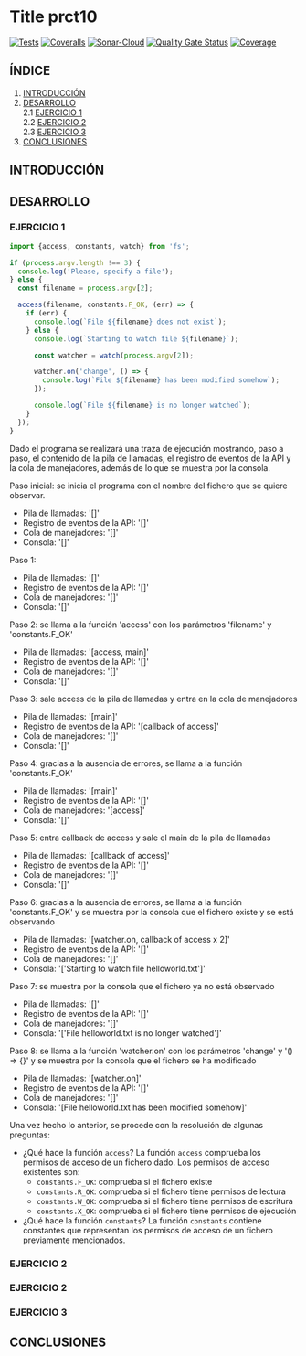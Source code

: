 # Title prct10

[![Tests](https://github.com/ULL-ESIT-INF-DSI-2122/ull-esit-inf-dsi-21-22-prct10-async-fs-process-DanyVitale/actions/workflows/test.js.yml/badge.svg)](https://github.com/ULL-ESIT-INF-DSI-2122/ull-esit-inf-dsi-21-22-prct10-async-fs-process-DanyVitale/actions/workflows/test.js.yml)
[![Coveralls](https://github.com/ULL-ESIT-INF-DSI-2122/ull-esit-inf-dsi-21-22-prct10-async-fs-process-DanyVitale/actions/workflows/coveralls.yml/badge.svg)](https://github.com/ULL-ESIT-INF-DSI-2122/ull-esit-inf-dsi-21-22-prct10-async-fs-process-DanyVitale/actions/workflows/coveralls.yml)
[![Sonar-Cloud](https://github.com/ULL-ESIT-INF-DSI-2122/ull-esit-inf-dsi-21-22-prct10-async-fs-process-DanyVitale/actions/workflows/sonarcloud.yml/badge.svg)](https://github.com/ULL-ESIT-INF-DSI-2122/ull-esit-inf-dsi-21-22-prct10-async-fs-process-DanyVitale/actions/workflows/sonarcloud.yml)
[![Quality Gate Status](https://sonarcloud.io/api/project_badges/measure?project=ULL-ESIT-INF-DSI-2122_ull-esit-inf-dsi-21-22-prct10-async-fs-process-DanyVitale&metric=alert_status)](https://sonarcloud.io/summary/new_code?id=ULL-ESIT-INF-DSI-2122_ull-esit-inf-dsi-21-22-prct10-async-fs-process-DanyVitale)
[![Coverage](https://sonarcloud.io/api/project_badges/measure?project=ULL-ESIT-INF-DSI-2122_ull-esit-inf-dsi-21-22-prct10-async-fs-process-DanyVitale&metric=coverage)](https://sonarcloud.io/summary/new_code?id=ULL-ESIT-INF-DSI-2122_ull-esit-inf-dsi-21-22-prct10-async-fs-process-DanyVitale)

## **ÍNDICE**   
1. [INTRODUCCIÓN](#id1)
2. [DESARROLLO](#id2)  
  2.1 [EJERCICIO 1](#id3)  
  2.2 [EJERCICIO 2](#id4)  
  2.3 [EJERCICIO 3](#id5)  
3. [CONCLUSIONES](#id6)

## **INTRODUCCIÓN**<a name="id1"></a>

## **DESARROLLO**<a name="id2"></a>

### **EJERCICIO 1**<a name="id3"></a>



```typescript
import {access, constants, watch} from 'fs';

if (process.argv.length !== 3) {
  console.log('Please, specify a file');
} else {
  const filename = process.argv[2];

  access(filename, constants.F_OK, (err) => {
    if (err) {
      console.log(`File ${filename} does not exist`);
    } else {
      console.log(`Starting to watch file ${filename}`);

      const watcher = watch(process.argv[2]);

      watcher.on('change', () => {
        console.log(`File ${filename} has been modified somehow`);
      });

      console.log(`File ${filename} is no longer watched`);
    }
  });
}
```

Dado el programa se realizará una traza de ejecución mostrando, paso a paso, el contenido de la pila de llamadas, el registro de eventos de la API y la cola de manejadores, además de lo que se muestra por la consola. 

Paso inicial: se inicia el programa con el nombre del fichero que se quiere observar.
- Pila de llamadas: '[]'
- Registro de eventos de la API: '[]'
- Cola de manejadores: '[]'
- Consola: '[]'

Paso 1:
- Pila de llamadas: '[]'
- Registro de eventos de la API: '[]'
- Cola de manejadores: '[]'
- Consola: '[]'

Paso 2: se llama a la función 'access' con los parámetros 'filename' y 'constants.F_OK'
- Pila de llamadas: '[access, main]'
- Registro de eventos de la API: '[]'
- Cola de manejadores: '[]'
- Consola: '[]'

Paso 3: sale access de la pila de llamadas y entra en la cola de manejadores
- Pila de llamadas: '[main]'
- Registro de eventos de la API: '[callback of access]'
- Cola de manejadores: '[]'
- Consola: '[]'

Paso 4: gracias a la ausencia de errores, se llama a la función 'constants.F_OK'
- Pila de llamadas: '[main]'
- Registro de eventos de la API: '[]'
- Cola de manejadores: '[access]'
- Consola: '[]'

Paso 5: entra callback de access y sale el main de la pila de llamadas
- Pila de llamadas: '[callback of access]'
- Registro de eventos de la API: '[]'
- Cola de manejadores: '[]'
- Consola: '[]'

Paso 6: gracias a la ausencia de errores, se llama a la función 'constants.F_OK' y se muestra por la consola que el fichero existe y se está observando
- Pila de llamadas: '[watcher.on, callback of access x 2]'
- Registro de eventos de la API: '[]'
- Cola de manejadores: '[]'
- Consola: '['Starting to watch file helloworld.txt']'

Paso 7: se muestra por la consola que el fichero ya no está observado
- Pila de llamadas: '[]'
- Registro de eventos de la API: '[]'
- Cola de manejadores: '[]'
- Consola: '['File helloworld.txt is no longer watched']'

Paso 8: se llama a la función 'watcher.on' con los parámetros 'change' y '() => {}' y se muestra por la consola que el fichero se ha modificado
- Pila de llamadas: '[watcher.on]'
- Registro de eventos de la API: '[]'
- Cola de manejadores: '[]'
- Consola: '[File helloworld.txt has been modified somehow]'

Una vez hecho lo anterior, se procede con la resolución de algunas preguntas:
- ¿Qué hace la función ```access```? La función ```access``` comprueba los permisos de acceso de un fichero dado. Los permisos de acceso existentes son:
  - ```constants.F_OK```: comprueba si el fichero existe
  - ```constants.R_OK```: comprueba si el fichero tiene permisos de lectura
  - ```constants.W_OK```: comprueba si el fichero tiene permisos de escritura
  - ```constants.X_OK```: comprueba si el fichero tiene permisos de ejecución
- ¿Qué hace la función ```constants```? La función ```constants``` contiene constantes que representan los permisos de acceso de un fichero previamente mencionados.

### **EJERCICIO 2**<a name="id4"></a>










### **EJERCICIO 2**<a name="id4"></a>

### **EJERCICIO 3**<a name="id5"></a>

## CONCLUSIONES<a name="id6"></a>
